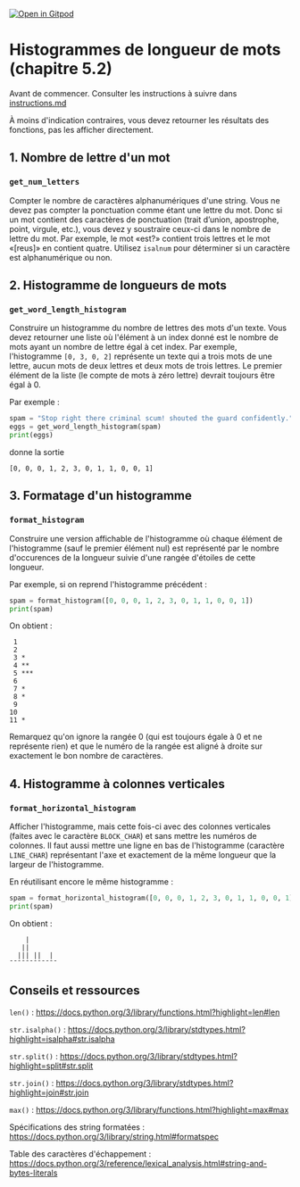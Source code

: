 [![Open in Gitpod](https://gitpod.io/button/open-in-gitpod.svg)](https://gitpod-redirect-0.herokuapp.com/)

# Histogrammes de longueur de mots (chapitre 5.2)

Avant de commencer. Consulter les instructions à suivre dans [instructions.md](instructions.md)

À moins d'indication contraires, vous devez retourner les résultats des fonctions, pas les afficher directement.

## 1. Nombre de lettre d'un mot
### `get_num_letters`

Compter le nombre de caractères alphanumériques d'une string. Vous ne devez pas compter la ponctuation comme étant une lettre du mot. Donc si un mot contient des caractères de ponctuation (trait d’union, apostrophe, point, virgule, etc.), vous devez y soustraire ceux-ci dans le nombre de lettre du mot. Par exemple, le mot «est?» contient trois lettres et le mot «[reus]» en contient quatre. Utilisez `isalnum` pour déterminer si un caractère est alphanumérique ou non.

## 2. Histogramme de longueurs de mots
### `get_word_length_histogram`

Construire un histogramme du nombre de lettres des mots d'un texte. Vous devez retourner une liste où l'élément à un index donné est le nombre de mots ayant un nombre de lettre égal à cet index. Par exemple, l'histogramme `[0, 3, 0, 2]` représente un texte qui a trois mots de une lettre, aucun mots de deux lettres et deux mots de trois lettres. Le premier élément de la liste (le compte de mots à zéro lettre) devrait toujours être égal à 0.

Par exemple :
```python
spam = "Stop right there criminal scum! shouted the guard confidently."
eggs = get_word_length_histogram(spam)
print(eggs)
```
donne la sortie
```
[0, 0, 0, 1, 2, 3, 0, 1, 1, 0, 0, 1]
```

## 3. Formatage d'un histogramme
### `format_histogram`

Construire une version affichable de l'histogramme où chaque élément de l'histogramme (sauf le premier élément nul) est représenté par le nombre d'occurences de la longueur suivie d'une rangée d'étoiles de cette longueur.

Par exemple, si on reprend l'histogramme précédent :
```python
spam = format_histogram([0, 0, 0, 1, 2, 3, 0, 1, 1, 0, 0, 1])
print(spam)
```
On obtient :
```
 1
 2
 3 *
 4 **
 5 ***
 6
 7 *
 8 *
 9
10
11 *
```

Remarquez qu'on ignore la rangée 0 (qui est toujours égale à 0 et ne représente rien) et que le numéro de la rangée est aligné à droite sur exactement le bon nombre de caractères.

## 4. Histogramme à colonnes verticales
### `format_horizontal_histogram`

Afficher l'histogramme, mais cette fois-ci avec des colonnes verticales (faites avec le caractère `BLOCK_CHAR`) et sans mettre les numéros de colonnes. Il faut aussi mettre une ligne en bas de l'histogramme (caractère `LINE_CHAR`) représentant l'axe et exactement de la même longueur que la largeur de l'histogramme.

En réutilisant encore le même histogramme :
```python
spam = format_horizontal_histogram([0, 0, 0, 1, 2, 3, 0, 1, 1, 0, 0, 1])
print(spam)
```
On obtient :
```
    |
   ||
  ||| ||  |
¯¯¯¯¯¯¯¯¯¯¯¯
```

## Conseils et ressources

`len()` : https://docs.python.org/3/library/functions.html?highlight=len#len

`str.isalpha()` : https://docs.python.org/3/library/stdtypes.html?highlight=isalpha#str.isalpha

`str.split()` : https://docs.python.org/3/library/stdtypes.html?highlight=split#str.split

`str.join()` : https://docs.python.org/3/library/stdtypes.html?highlight=join#str.join

`max()` : https://docs.python.org/3/library/functions.html?highlight=max#max

Spécifications des string formatées : https://docs.python.org/3/library/string.html#formatspec

Table des caractères d'échappement : https://docs.python.org/3/reference/lexical_analysis.html#string-and-bytes-literals
